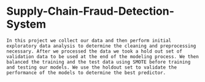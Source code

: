 # Supply-Chain-Fraud-Detection-System
	In this project we collect our data and then perform initial exploratory data analysis to determine the cleaning and preprocessing necessary. After we processed the data we took a hold out set of validation data to be used at the end of the modeling process. We then balanced the training and the test data using SMOTE before training and testing our models. We use the holdout set to validate the performance of the models to determine the best predictor.
